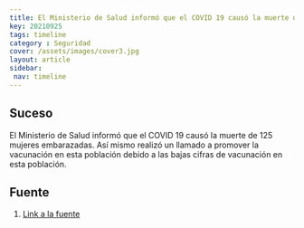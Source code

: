 ```yaml
---
title: El Ministerio de Salud informó que el COVID 19 causó la muerte de 125 mujeres embarazadas...
key: 20210925
tags: timeline
category : Seguridad
cover: /assets/images/cover3.jpg
layout: article
sidebar:
 nav: timeline
---
```


## Suceso
El Ministerio de Salud informó que el COVID 19 causó la muerte de 125 mujeres embarazadas. Así mismo realizó un llamado a promover la vacunación en esta población debido a las bajas cifras de vacunación en esta población.
## Fuente
1. [Link a la fuente](https://www.elpais.com.co/colombia/el-covid-19-ha-causado-la-muerte-de-125-mujeres-embarazadas-en-colombia-minsalud.html)

